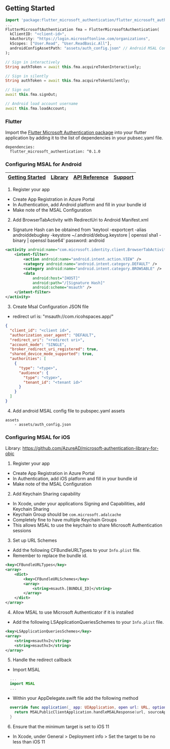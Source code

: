 ## Getting Started

```dart
import 'package:flutter_microsoft_authentication/flutter_microsoft_authentication.dart';
...
FlutterMicrosoftAuthentication fma = FlutterMicrosoftAuthentication(
  kClientID: "<client-id>",
  kAuthority: "https://login.microsoftonline.com/organizations",
  kScopes: ["User.Read", "User.ReadBasic.All"],
  androidConfigAssetPath: "assets/auth_config.json" // Android MSAL Config file
);

// Sign in interactively
String authToken = await this.fma.acquireTokenInteractively;

// Sign in silently
String authToken = await this.fma.acquireTokenSilently;

// Sign out
await this.fma.signOut;

// Android load account username
await this.fma.loadAccount;
```

### Flutter

Import the [Flutter Microsoft Authentication package](https://pub.dev/packages/flutter_microsoft_authentication/) into your flutter application by adding it to the list of dependencies in your pubsec.yaml file.

```
dependencies:
  flutter_microsoft_authentication: ^0.1.0
```

### Configuring MSAL for Android

| [Getting Started](https://docs.microsoft.com/azure/active-directory/develop/guidedsetups/active-directory-android)| [Library](https://github.com/AzureAD/microsoft-authentication-library-for-android) | [API Reference](http://javadoc.io/doc/com.microsoft.identity.client/msal) | [Support](README.md#community-help-and-support)
| --- | --- | --- | --- |

1) Register your app
- Create App Registration in Azure Portal
- In Authentication, add Android platform and fill in your bundle id
- Make note of the MSAL Configuration

2) Add BrowserTabActivity with RedirectUri to Android Manifest.xml
- Signature Hash can be obtained from 'keytool -exportcert -alias androiddebugkey -keystore ~/.android/debug.keystore | openssl sha1 -binary | openssl base64'
password: android
```xml
<activity android:name="com.microsoft.identity.client.BrowserTabActivity">
    <intent-filter>
        <action android:name="android.intent.action.VIEW" />
        <category android:name="android.intent.category.DEFAULT" />
        <category android:name="android.intent.category.BROWSABLE" />
        <data
            android:host="[HOST]"
            android:path="/[Signature Hash]"
            android:scheme="msauth" />
    </intent-filter>
</activity>
```

3) Create Msal Configuration JSON file
- redirect url is: "msauth://com.ricohspaces.app/<INSERT WEB ENCODED SIGNATURE HASH>"
```json
{
  "client_id": "<client id>",
  "authorization_user_agent": "DEFAULT",
  "redirect_uri": "<redirect uri>",
  "account_mode": "SINGLE",
  "broker_redirect_uri_registered": true,
  "shared_device_mode_supported": true,
  "authorities": [
    {
      "type": "<type>",
      "audience": {
        "type": "<type>",
        "tenant_id": "<tenant id>"
      }
    }
  ]
}
```

4) Add android MSAL config file to pubspec.yaml assets
```
assets
    - assets/auth_config.json
```

### Configuring MSAL for iOS

Library:
https://github.com/AzureAD/microsoft-authentication-library-for-objc

1) Register your app
- Create App Registration in Azure Portal
- In Authentication, add iOS platform and fill in your bundle id
- Make note of the MSAL Configuration

2) Add Keychain Sharing capability
- In Xcode, under your applications Signing and Capabilities, add Keychain Sharing
- Keychain Group should be `com.microsoft.adalcache`
- Completely fine to have multiple Keychain Groups
- This allows MSAL to use the keychain to share Microsoft Authentication sessions

3) Set up URL Schemes
- Add the following CFBundleURLTypes to your `Info.plist` file.
- Remember to replace the bundle id.
```xml
<key>CFBundleURLTypes</key>
<array>
    <dict>
        <key>CFBundleURLSchemes</key>
        <array>
            <string>msauth.[BUNDLE_ID]</string>
        </array>
    </dict>
</array>
```

4) Allow MSAL to use Microsoft Authenticator if it is installed
- Add the following LSApplicationQueriesSchemes to your `Info.plist` file.
```xml
<key>LSApplicationQueriesSchemes</key>
<array>
	<string>msauthv2</string>
	<string>msauthv3</string>
</array>
```

5) Handle the redirect callback
- Import MSAL
```swift
  ...
  import MSAL
  ...
```

- Within your AppDelegate.swift file add the following method

```swift
  override func application(_ app: UIApplication, open url: URL, options: [UIApplication.OpenURLOptionsKey : Any] = [:]) -> Bool {
    return MSALPublicClientApplication.handleMSALResponse(url, sourceApplication: options[UIApplication.OpenURLOptionsKey.sourceApplication] as? String)
  }
```

6) Ensure that the minimum target is set to iOS 11
- In Xcode, under General > Deployment info > Set the target to be no less than iOS 11
